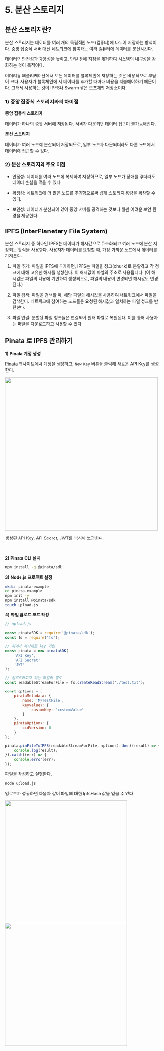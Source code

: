 # 5. 분산 스토리지

## 분산 스토리지란?

분산 스토리지는 데이터를 여러 개의 독립적인 노드(컴퓨터)에 나누어 저장하는 방식이다. 중앙 집중식 서버 대신 네트워크에 참여하는 여러 컴퓨터에 데이터를 분산시킨다.

데이터의 안전성과 가용성을 높이고, 단일 장애 지점을 제거하여 시스템의 내구성을 강화하는 것이 목적이다.

이더리움 애플리케이션에서 모든 데이터를 블록체인에 저장하는 것은 비용적으로 부담이 크다. 사용자가 블록체인에 새 데이터를 추가할 때마다 비용을 지불해야하기 때문이다. 그래서 사용하는 것이 IPFS나 Swarm 같은 오프체인 저장소이다.

### 1) 중앙 집중식 스토리지와의 차이점

**중앙 집중식 스토리지**

데이터가 하나의 중앙 서버에 저장된다. 서버가 다운되면 데이터 접근이 불가능해진다.

**분산 스토리지**

데이터가 여러 노드에 분산되어 저장되므로, 일부 노드가 다운되더라도 다른 노드에서 데이터에 접근할 수 있다.

### 2) 분산 스토리지의 주요 이점

- 안정성: 데이터를 여러 노드에 복제하여 저장하므로, 일부 노드가 장애를 겪더라도 데이터 손실을 막을 수 있다.

- 확장성: 네트워크에 더 많은 노드를 추가함으로써 쉽게 스토리지 용량을 확장할 수 있다.

- 보안성: 데이터가 분산되어 있어 중앙 서버를 공격하는 것보다 훨씬 어려운 보안 환경을 제공한다.


## IPFS (InterPlanetary File System)

분산 스토리지 중 하나인 IPFS는 데이터가 해시값으로 주소화되고 여러 노드에 분산 저장되는 방식을 사용한다. 사용자가 데이터를 요청할 때, 가장 가까운 노드에서 데이터를 가져온다.

1.	파일 추가: 파일을 IPFS에 추가하면, IPFS는 파일을 청크(chunk)로 분할하고 각 청크에 대해 고유한 해시를 생성한다. 이 해시값이 파일의 주소로 사용됩니다. (이 해시값은 파일의 내용에 기반하여 생성되므로, 파일의 내용이 변경되면 해시값도 변경된다.)

2.	파일 검색: 파일을 검색할 때, 해당 파일의 해시값을 사용하여 네트워크에서 파일을 검색한다. 네트워크에 참여하는 노드들은 요청된 해시값과 일치하는 파일 청크를 반환한다.

3.	파일 연결: 분할된 파일 청크들은 연결되어 원래 파일로 복원된다. 이를 통해 사용자는 파일을 다운로드하고 사용할 수 있다.


## Pinata 로 IPFS 관리하기

**1) Pinata 계정 생성**

[Pinata](https://www.pinata.cloud/ipfs) 웹사이트에서 계정을 생성하고, `New Key` 버튼을 클릭해 새로운 API Key를 생성한다.

<img src='https://github.com/Ludium-Official/road-to-bangkok/raw/main/%EC%86%94%EB%A6%AC%EB%94%94%ED%8B%B0%20%EB%94%94%EC%95%B1%20%EB%A7%8C%EB%93%A4%EA%B8%B0/%EC%95%84%ED%8B%B0%ED%81%B4/images/pinata_api_key.png' width='500px' />

생성된 API Key, API Secret, JWT를 복사해 보관한다.

<br />

**2) Pinata CLI 설치**

```bash
npm install -g @pinata/sdk
```

**3) Node.js 프로젝트 설정**

```bash
mkdir pinata-example
cd pinata-example
npm init -y
npm install @pinata/sdk
touch upload.js
```

**4) 파일 업로드 코드 작성**

```javascript
// upload.js

const pinataSDK = require('@pinata/sdk');
const fs = require('fs');

// 위에서 복사해둔 key 기입
const pinata = new pinataSDK(
    'API Key',
    'API Secret',
    'JWT'
);

// 업로드하고자 하는 파일의 경로
const readableStreamForFile = fs.createReadStream('./test.txt');

const options = {
    pinataMetadata: {
        name: 'MyTestFile',
        keyvalues: {
            customKey: 'customValue'
        }
    },
    pinataOptions: {
        cidVersion: 0
    }
};

pinata.pinFileToIPFS(readableStreamForFile, options).then((result) => {
    console.log(result);
}).catch((err) => {
    console.error(err);
});
```

파일을 작성하고 실행한다.

```bash
node upload.js
```

업로드가 성공하면 다음과 같이 파일에 대한 IpfsHash 값을 얻을 수 있다.

<img src='https://github.com/Ludium-Official/road-to-bangkok/raw/main/%EC%86%94%EB%A6%AC%EB%94%94%ED%8B%B0%20%EB%94%94%EC%95%B1%20%EB%A7%8C%EB%93%A4%EA%B8%B0/%EC%95%84%ED%8B%B0%ED%81%B4/images/pinata_upload.png' width='400px' />
<img src='https://github.com/Ludium-Official/road-to-bangkok/raw/main/%EC%86%94%EB%A6%AC%EB%94%94%ED%8B%B0%20%EB%94%94%EC%95%B1%20%EB%A7%8C%EB%93%A4%EA%B8%B0/%EC%95%84%ED%8B%B0%ED%81%B4/images/pinata_upload_2.png' width='400px' />